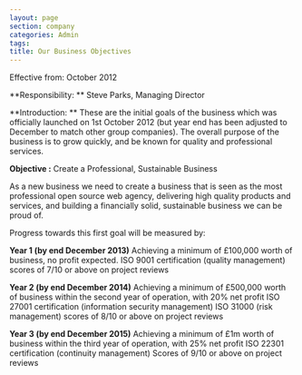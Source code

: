 ```yaml
---
layout: page
section: company
categories: Admin
tags:
title: Our Business Objectives
---
```


Effective from: 
October 2012

**Responsibility: **
Steve Parks, Managing Director

**Introduction: **
These are the initial goals of the business which was officially launched on 1st October 2012 (but year end has been adjusted to December to match other group companies). The overall purpose of the business is to grow quickly, and be known for quality and professional services.

**Objective :** Create a Professional, Sustainable Business

As a new business we need to create a business that is seen as the most professional open source web agency, delivering high quality products and services, and building a financially solid, sustainable business we can be proud of.

Progress towards this first goal will be measured by:

**Year 1 (by end December 2013)**
Achieving a minimum of £100,000 worth of business, no profit expected.
ISO 9001 certification (quality management)
scores of 7/10 or above on project reviews

**Year 2 (by end December 2014)**
Achieving a minimum of £500,000 worth of business within the second year of operation, with 20% net profit
ISO 27001 certification (information security management) 
ISO 31000 (risk management)
scores of 8/10 or above on project reviews

**Year 3 (by end December 2015)**
Achieving a minimum of £1m worth of business within the third year of operation, with 25% net profit
ISO 22301 certification (continuity management)
Scores of 9/10 or above on project reviews
